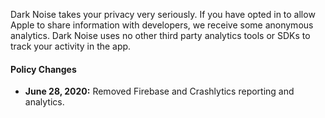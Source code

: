 Dark Noise takes your privacy very seriously. If you have opted in to allow Apple to share information with developers, we receive some anonymous analytics. Dark Noise uses no other third party analytics tools or SDKs to track your activity in the app.

#### Policy Changes
* **June 28, 2020:** Removed Firebase and Crashlytics reporting and analytics.